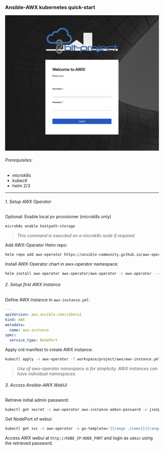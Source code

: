 ### Ansible-AWX kubernetes quick-start
![AWX Login Screen](awx_login.png)

###### Prerequisites:
 - microk8s
 - kubectl
 - helm 2/3
---

###### 1. Setup AWX Operator
Optional: Enable local pv provisioner (microk8s only)
```bash
microk8s enable hostpath-storage
```
> *This command is executed on a microk8s node if required*

Add AWX-Operator Helm repo:

```bash
helm repo add awx-operator https://ansible-community.github.io/awx-operator-helm/
```

Install AWX-Operator chart in awx-operator namespace:

  ```bash
helm install awx-operator awx-operator/awx-operator -n awx-operator --create-namespace
```
###### 2. Setup first AWX Instance
Define AWX instance in ```awx-instance.yml```:

```yaml
---
apiVersion: awx.ansible.com/v1beta1
kind: AWX
metadata:
  name: awx-instance
spec:
  service_type: NodePort
```

Apply crd manifest to create AWX instance:

```bash
kubectl apply -n awx-operator -f workspace/project/awx/awx-instance.yml
```
> *Use of awx-operator namespace is for simplicity. AWX instances can have individual namespaces.*

###### 3. Access Ansible-AWX WebUi

Retrieve initial admin password:

```bash
kubectl get secret -n awx-operator awx-instance-admin-password -o jsonpath="{.data.password}" | base64 --decode ; echo
```

Get NodePort of webui:

```bash
kubectl get svc -n awx-operator -o go-template='{{range .items}}{{range.spec.ports}}{{if .nodePort}}{{.nodePort}}{{"\n"}}{{end}}{{end}}{{end}}'
```

Access AWX webui at ```http://KUBE_IP:NODE_PORT``` and login as ```admin``` using the retrieved password.
